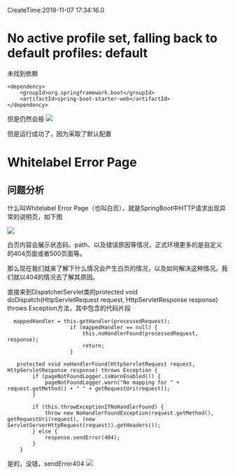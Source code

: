 CreateTime:2019-11-07 17:34:16.0

# No active profile set, falling back to default profiles: default

未找到依赖
```
<dependency>
    <groupId>org.springframework.boot</groupId>
    <artifactId>spring-boot-starter-web</artifactId>
</dependency>
```

但是仍然会报
![](https://oscimg.oschina.net/oscnet/573023dfb0b005777f7a89852aae6d0ee9c.jpg)

但是运行成功了，因为采取了默认配置

# Whitelabel Error Page

## 问题分析

什么叫Whitelabel Error Page（也叫白页），就是SpringBoot中HTTP请求出现异常的说明页，如下图

![](https://oscimg.oschina.net/oscnet/4c7a437db13af2d65b9624b91da8a20f5ce.jpg)

白页内容会展示状态码、path、以及错误原因等情况，正式环境更多的是自定义的404页面或者500页面等。

那么现在我们就来了解下什么情况会产生白页的情况，以及如何解决这种情况。我们就以404的情况去了解其原因。

直接来到DispatcherServlet类的protected void doDispatch(HttpServletRequest request, HttpServletResponse response) throws Exception方法，其中包含的代码片段

```
  mappedHandler = this.getHandler(processedRequest);
                    if (mappedHandler == null) {
                        this.noHandlerFound(processedRequest, response);
                        return;
                    }
```

```
   protected void noHandlerFound(HttpServletRequest request, HttpServletResponse response) throws Exception {
        if (pageNotFoundLogger.isWarnEnabled()) {
            pageNotFoundLogger.warn("No mapping for " + request.getMethod() + " " + getRequestUri(request));
        }

        if (this.throwExceptionIfNoHandlerFound) {
            throw new NoHandlerFoundException(request.getMethod(), getRequestUri(request), (new ServletServerHttpRequest(request)).getHeaders());
        } else {
            response.sendError(404);
        }
    }
```

是的，没错，sendError404
![](https://oscimg.oschina.net/oscnet/31372efad06d9b2c17c4f6117f49a25fbe2.jpg)

# 

